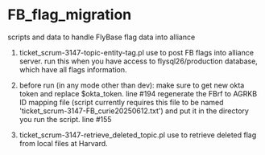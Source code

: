 # FB_flag_migration
scripts and data to handle FlyBase flag data into alliance

1. ticket_scrum-3147-topic-entity-tag.pl
   use to post FB flags into alliance server.
   run this when you have access to flysql26/production database, which have all flags information.

2. before run (in any mode other than dev):
   make sure to get new okta token and replace $okta_token. line #194
   regenerate the FBrf to AGRKB ID mapping file (script currently requires this file to be named 'ticket_scrum-3147-FB_curie20250612.txt') and put it in the directory you run the script. line #155 

3. ticket_scrum-3147-retrieve_deleted_topic.pl
   use to retrieve deleted flag from local files at Harvard.


